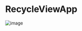 # RecycleViewApp
![image](https://github.com/user-attachments/assets/37fc17ce-6374-4856-89eb-09e865375bce)
